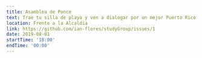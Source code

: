 ```yaml
---
title: Asamblea de Ponce
text: Trae tu silla de playa y ven a dialogar por un mejor Puerto Rico.
location: Frente a la Alcaldia
link: https://github.com/ian-flores/studyGroup/issues/1
date: 2019-08-01
startTime: '18:00'
endTime: '00:00'
---
```


